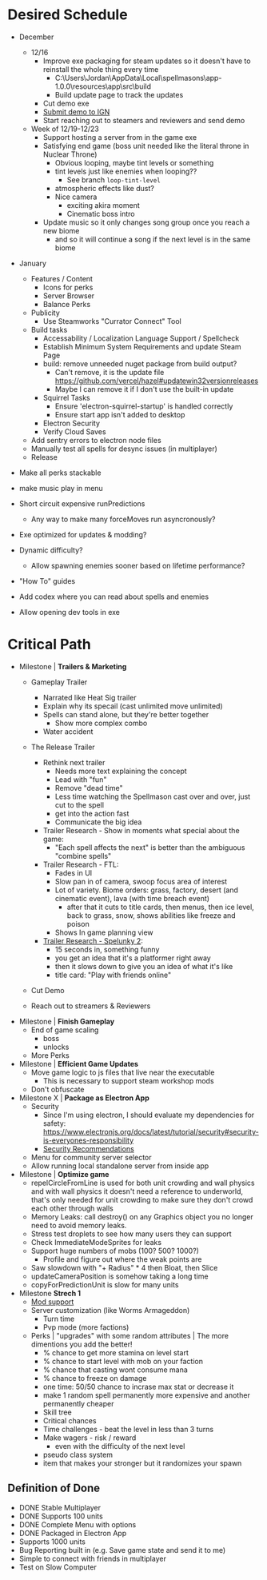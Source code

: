 # Desired Schedule
- December
    - 12/16
        - Improve exe packaging for steam updates so it doesn't have to reinstall the whole thing every time
            - C:\Users\Jordan\AppData\Local\spellmasons\app-1.0.0\resources\app\src\build
            - Build update page to track the updates
        - Cut demo exe
        - [Submit demo to IGN](https://corp.ign.com/submit-a-game)
        - Start reaching out to steamers and reviewers and send demo
    - Week of 12/19-12/23
        - Support hosting a server from in the game exe
        - Satisfying end game (boss unit needed like the literal throne in Nuclear Throne)
            - Obvious looping, maybe tint levels or something
            - tint levels just like enemies when looping??
                - See branch `loop-tint-level`
            - atmospheric effects like dust?
            - Nice camera
                - exciting akira moment
                - Cinematic boss intro
        - Update music so it only changes song group once you reach a new biome
            - and so it will continue a song if the next level is in the same biome
- January
    - Features / Content
        - Icons for perks
        - Server Browser
        - Balance Perks
    - Publicity
        - Use Steamworks "Currator Connect" Tool
    - Build tasks
        - Accessability / Localization Language Support / Spellcheck
        - Establish Minimum System Requirements and update Steam Page
        - build: remove unneeded nuget package from build output?
            - Can't remove, it is the update file https://github.com/vercel/hazel#updatewin32versionreleases
            - Maybe I can remove it if I don't use the built-in update
        - Squirrel Tasks
            - Ensure 'electron-squirrel-startup' is handled correctly
            - Ensure start app isn't added to desktop
        - Electron Security
        - Verify Cloud Saves
    - Add sentry errors to electron node files
    - Manually test all spells for desync issues (in multiplayer)
    - Release

- Make all perks stackable
- make music play in menu
    
- Short circuit expensive runPredictions
    - Any way to make many forceMoves run asyncronously?
- Exe optimized for updates & modding?
- Dynamic difficulty?
    - Allow spawning enemies sooner based on lifetime performance?
- "How To" guides
- Add codex where you can read about spells and enemies
- Allow opening dev tools in exe
# Critical Path
- Milestone | **Trailers & Marketing**
    - Gameplay Trailer
        - Narrated like Heat Sig trailer
        - Explain why its specail (cast unlimited move unlimited)
        - Spells can stand alone, but they're better together
            - Show more complex combo
        - Water accident
    - The Release Trailer
        - Rethink next trailer
            - Needs more text explaining the concept
            - Lead with "fun"
            - Remove "dead time"
            - Less time watching the Spellmason cast over and over, just cut to the spell
            - get into the action fast
            - Communicate the big idea
        - Trailer Research - Show in moments what special about the game:
            - "Each spell affects the next" is better than the ambiguous "combine spells"
        - Trailer Research - FTL:
            - Fades in UI
            - Slow pan in of camera, swoop focus area of interest
            - Lot of variety. Biome orders: grass, factory, desert (and cinematic event), lava (with time breach event)
                - after that it cuts to title cards, then menus, then ice level, back to grass, snow, shows abilities like freeze and poison
            - Shows In game planning view
        - [Trailer Research - Spelunky 2](https://www.youtube.com/watch?v=Z6JVT2Sp8aQ):
            - 15 seconds in, something funny
            - you get an idea that it's a platformer right away
            - then it slows down to give you an idea of what it's like
            - title card: "Play with friends online"
            
    - Cut Demo
    - Reach out to streamers & Reviewers
- Milestone | **Finish Gameplay**
    - End of game scaling
        - boss
        - unlocks
    - More Perks
- Milestone | **Efficient Game Updates**
    - Move game logic to js files that live near the executable
        - This is necessary to support steam workshop mods
    - Don't obfuscate
- Milestone X | **Package as Electron App**
    - Security
        - Since I'm using electron, I should evaluate my dependencies for safety: https://www.electronjs.org/docs/latest/tutorial/security#security-is-everyones-responsibility
        - [Security Recommendations](https://www.electronjs.org/docs/latest/tutorial/security#checklist-security-recommendations)
    - Menu for community server selector
    - Allow running local standalone server from inside app
- Milestone | **Optimize game**
    - repelCircleFromLine is used for both unit crowding and wall physics and with wall physics it doesn't need a reference to underworld, that's only needed for unit crowding to make sure they don't crowd each other through walls
    - Memory Leaks: call destroy() on any Graphics object you no longer need to avoid memory leaks.
    - Stress test droplets to see how many users they can support
    - Check ImmediateModeSprites for leaks
    - Support huge numbers of mobs (100? 500? 1000?)
        - Profile and figure out where the weak points are
    - Saw slowdown with "+ Radius" * 4 then Bloat, then Slice
    - updateCameraPosition is somehow taking a long time
    - copyForPredictionUnit is slow for many units
- Milestone **Strech 1**
    - [Mod support](https://partner.steamgames.com/doc/features/workshop)
    - Server customization (like Worms Armageddon)
        - Turn time
        - Pvp mode (more factions)
    - Perks | "upgrades" with some random attributes | The more dimentions you add the better!
        - % chance to get more stamina on level start
        - % chance to start level with mob on your faction
        - % chance that casting wont consume mana
        - % chance to freeze on damage
        - one time: 50/50 chance to incrase max stat or decrease it
        - make 1 random spell permanently more expensive and another permanently cheaper
        - Skill tree
        - Critical chances
        - Time challenges - beat the level in less than 3 turns
        - Make wagers - risk / reward
            - even with the difficulty of the next level
        - pseudo class system
        - item that makes your stronger but it randomizes your spawn

## Definition of Done
- DONE Stable Multiplayer
- DONE Supports 100 units
- DONE Complete Menu with options
- DONE Packaged in Electron App
- Supports 1000 units
- Bug Reporting built in (e.g. Save game state and send it to me)
- Simple to connect with friends in multiplayer
- Test on Slow Computer